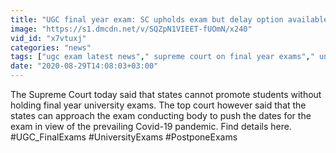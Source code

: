 ```yaml
---
title: "UGC final year exam: SC upholds exam but delay option available Oneindia News"
image: "https://s1.dmcdn.net/v/SQZpN1VIEET-fUOmN/x240"
vid_id: "x7vtuxj"
categories: "news"
tags: ["ugc exam latest news"," supreme court on final year exams"," university exams india 2020"]
date: "2020-08-29T14:08:03+03:00"
---
```

The Supreme Court today said that states cannot promote students without holding final year university exams. The top court however said that the states can approach the exam conducting body to push the dates for the exam in view of the prevailing Covid-19 pandemic. Find details here.  <br>#UGC_FinalExams #UniversityExams #PostponeExams
